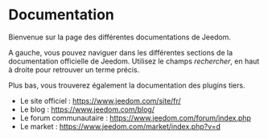 # Documentation

Bienvenue sur la page des différentes documentations de Jeedom.

A gauche, vous pouvez naviguer dans les différentes sections de la documentation officielle de Jeedom.
Utilisez le champs *rechercher*, en haut à droite pour retrouver un terme précis.

Plus bas, vous trouverez également la documentation des plugins tiers.

* Le site officiel : https://www.jeedom.com/site/fr/
* Le blog : https://www.jeedom.com/blog/
* Le forum communautaire : https://www.jeedom.com/forum/index.php
* Le market : https://www.jeedom.com/market/index.php?v=d
